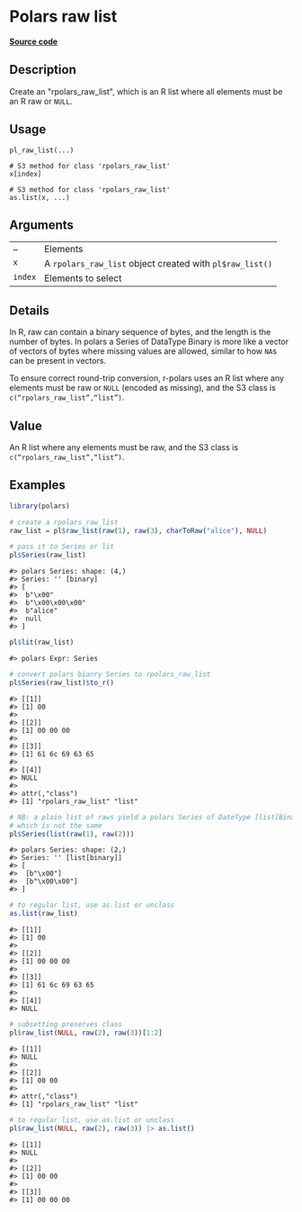 

# Polars raw list

[**Source code**](https://github.com/pola-rs/r-polars/tree/main/R/functions__eager.R#L315)

## Description

Create an "rpolars_raw_list", which is an R list where all elements must
be an R raw or <code>NULL</code>.

## Usage

<pre><code class='language-R'>pl_raw_list(...)

# S3 method for class 'rpolars_raw_list'
x[index]

# S3 method for class 'rpolars_raw_list'
as.list(x, ...)
</code></pre>

## Arguments

<table>
<tr>
<td style="white-space: nowrap; font-family: monospace; vertical-align: top">
<code id="pl_raw_list_:_...">…</code>
</td>
<td>
Elements
</td>
</tr>
<tr>
<td style="white-space: nowrap; font-family: monospace; vertical-align: top">
<code id="pl_raw_list_:_x">x</code>
</td>
<td>
A <code>rpolars_raw_list</code> object created with
<code>pl$raw_list()</code>
</td>
</tr>
<tr>
<td style="white-space: nowrap; font-family: monospace; vertical-align: top">
<code id="pl_raw_list_:_index">index</code>
</td>
<td>
Elements to select
</td>
</tr>
</table>

## Details

In R, raw can contain a binary sequence of bytes, and the length is the
number of bytes. In polars a Series of DataType Binary is more like a
vector of vectors of bytes where missing values are allowed, similar to
how <code>NA</code>s can be present in vectors.

To ensure correct round-trip conversion, r-polars uses an R list where
any elements must be raw or <code>NULL</code> (encoded as missing), and
the S3 class is <code>c(“rpolars_raw_list”,“list”)</code>.

## Value

An R list where any elements must be raw, and the S3 class is
<code>c(“rpolars_raw_list”,“list”)</code>.

## Examples

``` r
library(polars)

# create a rpolars_raw_list
raw_list = pl$raw_list(raw(1), raw(3), charToRaw("alice"), NULL)

# pass it to Series or lit
pl$Series(raw_list)
```

    #> polars Series: shape: (4,)
    #> Series: '' [binary]
    #> [
    #>  b"\x00"
    #>  b"\x00\x00\x00"
    #>  b"alice"
    #>  null
    #> ]

``` r
pl$lit(raw_list)
```

    #> polars Expr: Series

``` r
# convert polars bianry Series to rpolars_raw_list
pl$Series(raw_list)$to_r()
```

    #> [[1]]
    #> [1] 00
    #> 
    #> [[2]]
    #> [1] 00 00 00
    #> 
    #> [[3]]
    #> [1] 61 6c 69 63 65
    #> 
    #> [[4]]
    #> NULL
    #> 
    #> attr(,"class")
    #> [1] "rpolars_raw_list" "list"

``` r
# NB: a plain list of raws yield a polars Series of DateType [list[Binary]]
# which is not the same
pl$Series(list(raw(1), raw(2)))
```

    #> polars Series: shape: (2,)
    #> Series: '' [list[binary]]
    #> [
    #>  [b"\x00"]
    #>  [b"\x00\x00"]
    #> ]

``` r
# to regular list, use as.list or unclass
as.list(raw_list)
```

    #> [[1]]
    #> [1] 00
    #> 
    #> [[2]]
    #> [1] 00 00 00
    #> 
    #> [[3]]
    #> [1] 61 6c 69 63 65
    #> 
    #> [[4]]
    #> NULL

``` r
# subsetting preserves class
pl$raw_list(NULL, raw(2), raw(3))[1:2]
```

    #> [[1]]
    #> NULL
    #> 
    #> [[2]]
    #> [1] 00 00
    #> 
    #> attr(,"class")
    #> [1] "rpolars_raw_list" "list"

``` r
# to regular list, use as.list or unclass
pl$raw_list(NULL, raw(2), raw(3)) |> as.list()
```

    #> [[1]]
    #> NULL
    #> 
    #> [[2]]
    #> [1] 00 00
    #> 
    #> [[3]]
    #> [1] 00 00 00
